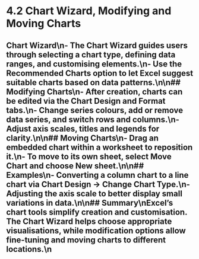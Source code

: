 # 4.2 Chart Wizard, Modifying and Moving Charts

## Chart Wizard\n- The Chart Wizard guides users through selecting a chart type, defining data ranges, and customising elements.\n- Use the Recommended Charts option to let Excel suggest suitable charts based on data patterns.\n\n## Modifying Charts\n- After creation, charts can be edited via the Chart Design and Format tabs.\n- Change series colours, add or remove data series, and switch rows and columns.\n- Adjust axis scales, titles and legends for clarity.\n\n## Moving Charts\n- Drag an embedded chart within a worksheet to reposition it.\n- To move to its own sheet, select Move Chart and choose New sheet.\n\n## Examples\n- Converting a column chart to a line chart via Chart Design → Change Chart Type.\n- Adjusting the axis scale to better display small variations in data.\n\n## Summary\nExcel’s chart tools simplify creation and customisation. The Chart Wizard helps choose appropriate visualisations, while modification options allow fine-tuning and moving charts to different locations.\n
